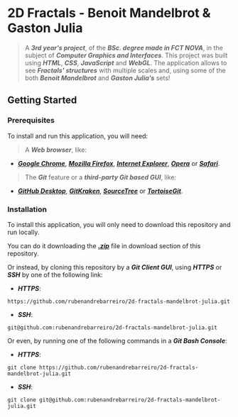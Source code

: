# 2D Fractals - Benoit Mandelbrot & Gaston Julia
> A **_3rd year's project_**, of the **_BSc. degree made in FCT NOVA_**, in the subject of **_Computer Graphics and Interfaces_**. This project was built using **_HTML_**, **_CSS_**, **_JavaScript_** and **_WebGL_**. The application allows to see **_Fractals' structures_** with multiple scales and, using some of the both **_Benoit Mandelbrot_** and **_Gaston Julia's_** sets!

## Getting Started

### Prerequisites
To install and run this application, you will need:
> A **_Web browser_**, like:
* [**_Google Chrome_**](https://www.google.com/chrome/), [**_Mozilla Firefox_**](https://www.mozilla.org/), [**_Internet Explorer_**](https://www.microsoft.com/download/internet-explorer.aspx), [**_Opera_**](https://www.opera.com/) or [**_Safari_**](https://www.apple.com/safari/).
> The **_Git_** feature or a **_third-party Git based GUI_**, like:
* [**_GitHub Desktop_**](https://desktop.github.com/), [**_GitKraken_**](https://www.gitkraken.com/), [**_SourceTree_**](https://www.sourcetreeapp.com/) or [**_TortoiseGit_**](https://tortoisegit.org/).

### Installation
To install this application, you will only need to download this repository and run locally.

You can do it downloading the [**_.zip_**](https://github.com/rubenandrebarreiro/2D-fractals-mandelbrot-julia/archive/master.zip) file in download section of this repository.

Or instead, by cloning this repository by a **_Git Client GUI_**, using **_HTTPS_** or **_SSH_** by one of the following link:
* **_HTTPS_**:
```
https://github.com/rubenandrebarreiro/2d-fractals-mandelbrot-julia.git
```
* **_SSH_**:
```
git@github.com:rubenandrebarreiro/2d-fractals-mandelbrot-julia.git
```

Or even, by running one of the following commands in a **_Git Bash Console_**:
* **_HTTPS_**:
```
git clone https://github.com/rubenandrebarreiro/2d-fractals-mandelbrot-julia.git
```
* **_SSH_**:
```
git clone git@github.com:rubenandrebarreiro/2d-fractals-mandelbrot-julia.git
```
